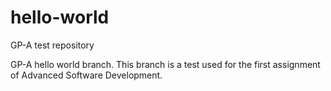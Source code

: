 # hello-world
GP-A test repository

GP-A hello world branch. This branch is a test used for the first assignment of Advanced Software Development.
